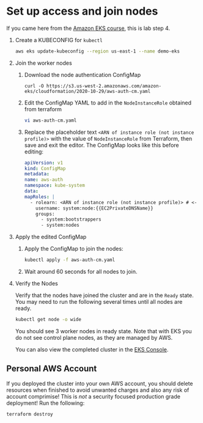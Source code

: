 # Set up access and join nodes

If you came here from the [Amazon EKS course](https://learn.kodekloud.com/user/courses/aws-eks), this is lab step 4.

1.  Create a KUBECONFIG for `kubectl`

    ```bash
    aws eks update-kubeconfig --region us-east-1 --name demo-eks
    ```

1.  Join the worker nodes

    1. Download the node authentication ConfigMap

        ```
        curl -O https://s3.us-west-2.amazonaws.com/amazon-eks/cloudformation/2020-10-29/aws-auth-cm.yaml
        ```

    1.  Edit the ConfigMap YAML to add in the `NodeInstanceRole` obtained from terraform

        ```bash
        vi aws-auth-cm.yaml
        ```

    1. Replace the placeholder text `<ARN of instance role (not instance profile)>` with the value of `NodeInstanceRole` from Terraform, then save and exit the editor. The ConfigMap looks like this before editing:

        ```yaml
        apiVersion: v1
        kind: ConfigMap
        metadata:
        name: aws-auth
        namespace: kube-system
        data:
        mapRoles: |
          - rolearn: <ARN of instance role (not instance profile)> # <- EDIT THIS
            username: system:node:{{EC2PrivateDNSName}}
            groups:
              - system:bootstrappers
              - system:nodes

        ```

1.  Apply the edited ConfigMap

    1. Apply the ConfigMap to join the nodes:

        ```bash
        kubectl apply -f aws-auth-cm.yaml
        ```

    1. Wait around 60 seconds for all nodes to join.

1. Verify the Nodes

    Verify that the nodes have joined the cluster and are in the `Ready` state. You may need to run the following several times until all nodes are ready.

    ```bash
    kubectl get node -o wide
    ```

    You should see 3 worker nodes in ready state. Note that with EKS you do not see control plane nodes, as they are managed by AWS.

    You can also view the completed cluster in the [EKS Console](https://us-east-1.console.aws.amazon.com/eks/home?region=us-east-1).

## Personal AWS Account

If you deployed the cluster into your own AWS account, you should delete resources when finished to avoid unwanted charges and also any risk of account comprimise! This is *not* a security focused production grade deployment! Run the following:

```
terraform destroy
```